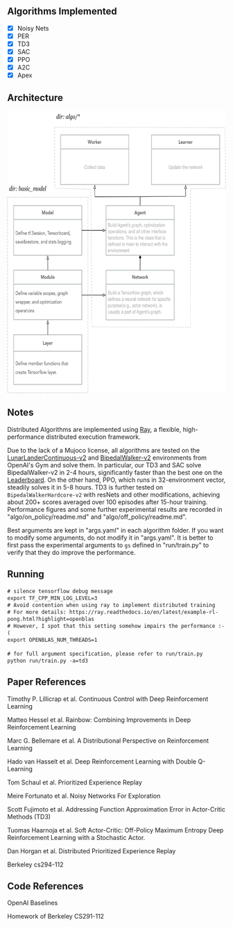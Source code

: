 ## Algorithms Implemented

- [x] Noisy Nets
- [x] PER
- [x] TD3
- [x] SAC
- [x] PPO
- [x] A2C
- [x] Apex

## Architecture

<p align="center">
<img src="/results/Architecture.png" alt="average score in tensorboard" height="650">
</p>

## Notes

Distributed Algorithms are implemented using [Ray](https://ray.readthedocs.io/en/latest/), a flexible, high-performance distributed execution framework.

Due to the lack of a Mujoco license, all algorithms are tested on the [LunarLanderContinuous-v2](https://gym.openai.com/envs/LunarLanderContinuous-v2) and [BipedalWalker-v2](https://gym.openai.com/envs/BipedalWalker-v2/) environments from OpenAI's Gym and solve them. In particular, our TD3 and SAC solve BipedalWalker-v2 in 2-4 hours, significantly faster than the best one on the [Leaderboard](https://github.com/openai/gym/wiki/Leaderboard#bipedalwalker-v2). On the other hand, PPO, which runs in 32-environment vector, steadily solves it in 5-8 hours. TD3 is further tested on `BipedalWalkerHardcore-v2` with resNets and other modifications, achieving about 200+ scores averaged over 100 episodes after 15-hour training.
Performance figures and some further experimental results are recorded in "algo/on_policy/readme.md" and "algo/off_policy/readme.md".

Best arguments are kept in "args.yaml" in each algorithm folder. If you want to modify some arguments, do not modify it in "args.yaml". It is better to first pass the experimental arguments to `gs` defined in "run/train.py" to verify that they do improve the performance.

## Running

```shell
# silence tensorflow debug message
export TF_CPP_MIN_LOG_LEVEL=3
# Avoid contention when using ray to implement distributed training
# For more details: https://ray.readthedocs.io/en/latest/example-rl-pong.html?highlight=openblas
# However, I spot that this setting somehow impairs the performance :-(
export OPENBLAS_NUM_THREADS=1

# for full argument specification, please refer to run/train.py
python run/train.py -a=td3
```

## Paper References

Timothy P. Lillicrap et al. Continuous Control with Deep Reinforcement Learning

Matteo Hessel et al. Rainbow: Combining Improvements in Deep Reinforcement Learning

Marc G. Bellemare et al. A Distributional Perspective on Reinforcement Learning

Hado van Hasselt et al. Deep Reinforcement Learning with Double Q-Learning

Tom Schaul et al. Prioritized Experience Replay

Meire Fortunato et al. Noisy Networks For Exploration

Scott Fujimoto et al. Addressing Function Approximation Error in Actor-Critic Methods (TD3)

Tuomas Haarnoja et al. Soft Actor-Critic: Off-Policy Maximum Entropy Deep Reinforcement Learning with a Stochastic Actor.

Dan Horgan et al. Distributed Prioritized Experience Replay 

Berkeley cs294-112

## Code References

OpenAI Baselines

Homework of Berkeley CS291-112